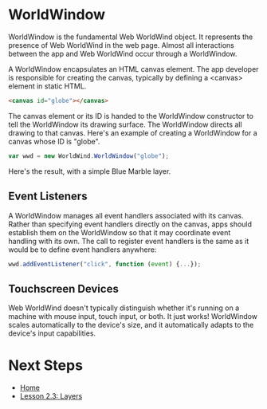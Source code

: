 <style>
    iframe {
        width: 100 vw;
        height: 700px;
    }    
</style>
# WorldWindow

WorldWindow is the fundamental Web WorldWind object. It represents the presence of Web WorldWind in the web page. Almost all interactions between the app and Web WorldWind occur through a WorldWindow.

A WorldWindow encapsulates an HTML canvas element. The app developer is responsible for creating the canvas, typically by defining a \<canvas\> element in static HTML. 

```html
<canvas id="globe"></canvas>
```

The canvas element or its ID is handed to the WorldWindow constructor to tell the WorldWindow its drawing surface. The WorldWindow directs all drawing to that canvas. Here's an example of creating a WorldWindow for a canvas whose ID is "globe".

```javascript
var wwd = new WorldWind.WorldWindow("globe");
```

Here's the result, with a simple Blue Marble layer.  

<script async src="//jsfiddle.net/nasazach/hjatdgbz/3/embed/"></script>

## Event Listeners

A WorldWindow manages all event handlers associated with its canvas. Rather than specifying event handlers directly on the canvas, apps should establish them on the WorldWindow so that it may coordinate event handling with its own. The call to register event handlers is the same as it would be to define event handlers anywhere:

```javascript
wwd.addEventListener("click", function (event) {...});
```

## Touchscreen Devices

Web WorldWind doesn't typically distinguish whether it's running on a machine with mouse input, touch input, or both. It just works! WorldWindow scales automatically to the device's size, and it automatically adapts to the device's input capabilities.

# Next Steps
    
* [Home](../../)
* [Lesson 2.3: Layers](./built-in-layers.html)
